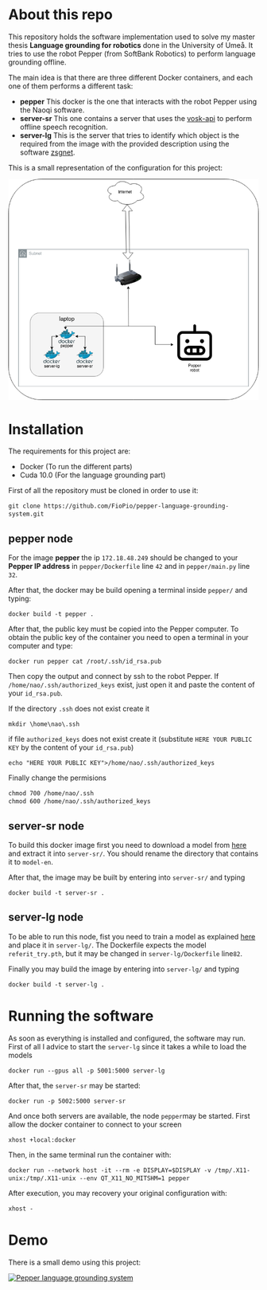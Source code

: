 # About this repo
This repository holds the software implementation used to solve my master thesis **Language grounding for robotics** done in the University of Umeå. It tries to use the robot Pepper (from SoftBank Robotics) to perform language grounding offline. 

The main idea is that there are three different Docker containers, and each one of them performs a different task:

- **pepper** This docker is the one that interacts with the robot Pepper using the Naoqi software.
- **server-sr** This one contains a server that uses the [vosk-api](https://github.com/alphacep/vosk-api) to perform offline speech recognition.
- **server-lg** This is the server that tries to identify which object is the required from the image with the provided description using the software [zsgnet](https://github.com/TheShadow29/zsgnet-pytorch).

This is a small representation of the configuration for this project:

![alt text](https://github.com/FioPio/pepper-language-grounding-system/blob/main/resources/diagram.png?raw=true)


# Installation
The requirements for this project are:

- Docker (To run the different parts)
- Cuda 10.0 (For the language grounding part)


First of all the repository must be cloned in order to use it:
```
git clone https://github.com/FioPio/pepper-language-grounding-system.git
```


## pepper node
For the image **pepper** the ip `172.18.48.249` should be changed to your **Pepper IP address** in `pepper/Dockerfile` line `42` and in `pepper/main.py` line `32`.

After that, the docker may be build opening a terminal inside `pepper/` and typing:
```
docker build -t pepper .
```


After that, the public key must be copied into the Pepper computer. To obtain the public key of the container you need to open a terminal in your computer and type:

```
docker run pepper cat /root/.ssh/id_rsa.pub
```

Then copy the output and connect by ssh to the robot Pepper. If `/home/nao/.ssh/authorized_keys` exist, just open it and paste the content of your `id_rsa.pub`.

If the directory `.ssh` does not exist create it
```
mkdir \home\nao\.ssh
```

if file `authorized_keys` does not exist create it (substitute `HERE YOUR PUBLIC KEY` by the content of your `id_rsa.pub`)

```
echo "HERE YOUR PUBLIC KEY">/home/nao/.ssh/authorized_keys
```

Finally change the permisions
```
chmod 700 /home/nao/.ssh
chmod 600 /home/nao/.ssh/authorized_keys
```

## server-sr node
To build this docker image first you need to download a model from [here](https://alphacephei.com/vosk/models) and extract it into `server-sr/`.  You should rename the directory that contains it to `model-en`.

After that, the image may be built by entering into `server-sr/` and typing 
```
docker build -t server-sr .
```

## server-lg  node

To be able to run this node, fist you need to train a model as explained [here](https://github.com/TheShadow29/zsgnet-pytorch) and place it in `server-lg/`. The Dockerfile expects the model `referit_try.pth`, but it may be changed in `server-lg/Dockerfile` line`82`.

Finally you may build the image  by entering into `server-lg/` and typing 
```
docker build -t server-lg .
```


# Running the software

As soon as everything is installed and configured, the software may run. First of all I advice to start the `server-lg` since it takes a while to load the models

```
docker run --gpus all -p 5001:5000 server-lg
```

After that, the `server-sr` may be started:
```
docker run -p 5002:5000 server-sr
```

And once both servers are available, the node `pepper`may be started. First allow the docker container to connect to your screen

```
xhost +local:docker
```
Then, in the same terminal run the container with:
```
docker run --network host -it --rm -e DISPLAY=$DISPLAY -v /tmp/.X11-unix:/tmp/.X11-unix --env QT_X11_NO_MITSHM=1 pepper
``` 
After execution, you may recovery your original configuration with:
```
xhost -
```

 
# Demo

There is a small demo using this project:

[![Pepper language grounding system](https://img.youtube.com/vi/LLB2ebpyLgA/0.jpg)](https://www.youtube.com/watch?v=LLB2ebpyLgA "Pepper language grounding system")

